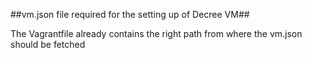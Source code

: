 ##vm.json file required for the setting up of Decree VM##

The Vagrantfile already contains the right path from where the vm.json should be fetched
